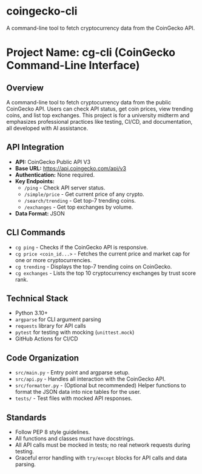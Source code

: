 # coingecko-cli
A command-line tool to fetch cryptocurrency data from the CoinGecko API.

# Project Name: cg-cli (CoinGecko Command-Line Interface)

## Overview
A command-line tool to fetch cryptocurrency data from the public CoinGecko API. Users can check API status, get coin prices, view trending coins, and list top exchanges. This project is for a university midterm and emphasizes professional practices like testing, CI/CD, and documentation, all developed with AI assistance.

## API Integration
- **API:** CoinGecko Public API V3
- **Base URL:** https://api.coingecko.com/api/v3
- **Authentication:** None required.
- **Key Endpoints:**
  - `/ping` - Check API server status.
  - `/simple/price` - Get current price of any crypto.
  - `/search/trending` - Get top-7 trending coins.
  - `/exchanges` - Get top exchanges by volume.
- **Data Format:** JSON

## CLI Commands
- `cg ping` - Checks if the CoinGecko API is responsive.
- `cg price <coin_id...>` - Fetches the current price and market cap for one or more cryptocurrencies.
- `cg trending` - Displays the top-7 trending coins on CoinGecko.
- `cg exchanges` - Lists the top 10 cryptocurrency exchanges by trust score rank.

## Technical Stack
- Python 3.10+
- `argparse` for CLI argument parsing
- `requests` library for API calls
- `pytest` for testing with mocking (`unittest.mock`)
- GitHub Actions for CI/CD

## Code Organization
- `src/main.py` - Entry point and argparse setup.
- `src/api.py` - Handles all interaction with the CoinGecko API.
- `src/formatter.py` - (Optional but recommended) Helper functions to format the JSON data into nice tables for the user.
- `tests/` - Test files with mocked API responses.

## Standards
- Follow PEP 8 style guidelines.
- All functions and classes must have docstrings.
- All API calls must be mocked in tests; no real network requests during testing.
- Graceful error handling with `try/except` blocks for API calls and data parsing.